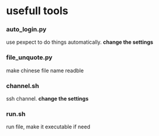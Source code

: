 # usefull tools

### auto_login.py

use pexpect to do things automatically. __change the settings__

### file_unquote.py

make chinese file name readble

### channel.sh

ssh channel. __change the settings__

### run.sh

run file, make it executable if need
